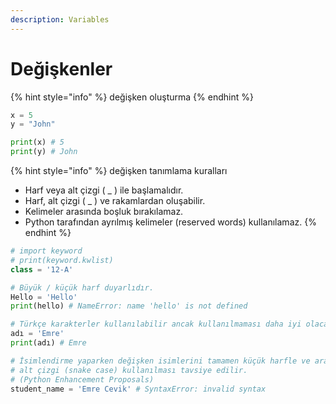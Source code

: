 ```yaml
---
description: Variables
---
```


# Değişkenler

{% hint style="info" %}
değişken oluşturma
{% endhint %}

```python
x = 5       
y = "John"  

print(x) # 5
print(y) # John
```

{% hint style="info" %}
değişken tanımlama kuralları

* Harf veya alt çizgi ( \_ ) ile başlamalıdır.
* Harf, alt çizgi ( \_ ) ve rakamlardan oluşabilir.
* Kelimeler arasında boşluk bırakılamaz.
* Python tarafından ayrılmış kelimeler (reserved words) kullanılamaz.
{% endhint %}

```python
# import keyword
# print(keyword.kwlist)
class = '12-A'

# Büyük / küçük harf duyarlıdır.
Hello = 'Hello'
print(hello) # NameError: name 'hello' is not defined

# Türkçe karakterler kullanılabilir ancak kullanılmaması daha iyi olacaktır
adı = 'Emre'
print(adı) # Emre

# İsimlendirme yaparken değişken isimlerini tamamen küçük harfle ve aralarında 
# alt çizgi (snake case) kullanılması tavsiye edilir. 
# (Python Enhancement Proposals)
student_name = 'Emre Cevik' # SyntaxError: invalid syntax
```
